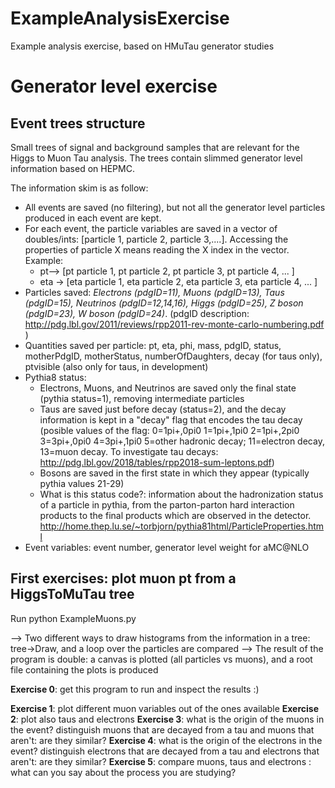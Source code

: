 # ExampleAnalysisExercise
Example analysis exercise, based on HMuTau generator studies

# Generator level exercise

## Event trees structure

Small trees of signal and background samples that are relevant for the Higgs to Muon Tau analysis.  The trees contain slimmed generator level information based on HEPMC. 

The information skim is as follow: 
- All events are saved (no filtering), but not all the generator level particles produced in each event are kept.
- For each event, the particle variables are saved in a vector of doubles/ints: [particle 1, particle 2, particle 3,....]. Accessing the properties of particle X means reading the X index in the vector. Example:
    - pt--> [pt particle 1, pt particle 2, pt particle 3, pt particle 4, ... ] 
    - eta -> [eta particle 1, eta particle 2, eta particle 3, eta particle 4, ... ] 
- Particles saved: *Electrons (pdgID=11), Muons (pdgID=13), Taus (pdgID=15), Neutrinos (pdgID=12,14,16), Higgs (pdgID=25), Z boson (pdgID=23), W boson (pdgID=24)*.  (pdgID description: http://pdg.lbl.gov/2011/reviews/rpp2011-rev-monte-carlo-numbering.pdf )
- Quantities saved per particle: pt, eta, phi, mass, pdgID, status, motherPdgID, motherStatus, numberOfDaughters, decay (for taus only), ptvisible (also only for taus, in development)
- Pythia8 status:  
    - Electrons, Muons, and Neutrinos are saved only the final state (pythia status=1),  removing intermediate particles 
    - Taus are saved just before decay (status=2), and the decay information is kept in a "decay" flag that encodes the tau decay (posible values of the flag: 0=1pi+,0pi0 1=1pi+,1pi0  2=1pi+,2pi0 3=3pi+,0pi0 4=3pi+,1pi0 5=other hadronic decay; 11=electron decay, 13=muon decay. To investigate tau decays: http://pdg.lbl.gov/2018/tables/rpp2018-sum-leptons.pdf) 
    - Bosons are saved in the first state in which they appear (typically pythia values 21-29)
    - What is this status code?: information about the hadronization status of a particle in pythia, from the parton-parton hard interaction products to the final products which are observed in the detector.  http://home.thep.lu.se/~torbjorn/pythia81html/ParticleProperties.html 
- Event variables: event number, generator level weight for aMC@NLO


## First exercises: plot muon pt from a HiggsToMuTau tree 
Run 
python ExampleMuons.py 

--> Two different ways to draw histograms from the information in a tree: tree->Draw, and a loop over the particles are compared
--> The result of the program is double: a canvas is plotted (all particles vs muons), and a root file containing the plots is produced 

**Exercise 0**: get this program to run and inspect the results :)

**Exercise 1**: plot different muon variables out of the ones available 
**Exercise 2**: plot also taus and electrons 
**Exercise 3**: what is the origin of the muons in the event? distinguish muons that are decayed from a tau and muons that aren't: are they similar? 
**Exercise 4**: what is the origin of the electrons in the event? distinguish electrons that are decayed from a tau and electrons that aren't: are they similar? 
**Exercise 5**: compare muons, taus and electrons : what can you say about the process you are studying? 

 
    
 
